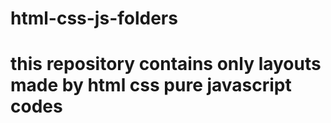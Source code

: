 # html-css-js-folders


<h1 text='center'>this repository contains only layouts made by <span color='red'>html css pure javascript</span> codes</h1>
